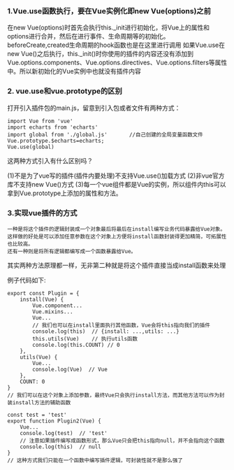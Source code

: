 ### 1.Vue.use函数执行，要在Vue实例化即new Vue(options)之前
在new Vue(options)时首先会执行this._init进行初始化，将Vue上的属性和options进行合并，然后在进行事件、生命周期等的初始化。beforeCreate,created生命周期的hook函数也是在这里进行调用
如果Vue.use在new Vue()之后执行，this._init()时你使用的插件的内容还没有添加到Vue.options.components、Vue.options.directives、Vue.options.filters等属性中。所以新初始化的Vue实例中也就没有插件内容

### 2. vue.use和vue.prototype的区别
打开引入插件包的main.js，留意到引入包或者文件有两种方式：
```
import Vue from 'vue'
import echarts from 'echarts'
import global from './global.js'	   //自己创建的全局变量函数文件
Vue.prototype.$echarts=echarts;
Vue.use(global)
```
这两种方式引入有什么区别吗？

 (1)不是为了vue写的插件(插件内要处理)不支持Vue.use()加载方式
 (2)非vue官方库不支持new Vue()方式
 (3)每一个vue组件都是Vue的实例，所以组件内this可以拿到Vue.prototype上添加的属性和方法。

### 3.实现vue插件的方式
    一种是将这个插件的逻辑封装成一个对象最后将最后在install编写业务代码暴露给Vue对象。这样做的好处是可以添加任意参数在这个对象上方便将install函数封装得更加精简，可拓展性也比较高。
    还有一种则是将所有逻辑都编写成一个函数暴露给Vue。
   其实两种方法原理都一样，无非第二种就是将这个插件直接当成install函数来处理

例子代码如下:
```
export const Plugin = {
    install(Vue) {
        Vue.component...
        Vue.mixins...
        Vue...
        // 我们也可以在install里面执行其他函数，Vue会将this指向我们的插件
        console.log(this)  // {install: ...,utils: ...}
        this.utils(Vue)    // 执行utils函数
        console.log(this.COUNT) // 0
    },
    utils(Vue) {
        Vue...
        console.log(Vue)  // Vue
    },
    COUNT: 0    
}
// 我们可以在这个对象上添加参数，最终Vue只会执行install方法，而其他方法可以作为封装install方法的辅助函数

const test = 'test'
export function Plugin2(Vue) {
    Vue...
    console.log(test)  // 'test'
    // 注意如果插件编写成函数形式，那么Vue只会把this指向null，并不会指向这个函数
    console.log(this)  // null
}
// 这种方式我们只能在一个函数中编写插件逻辑，可封装性就不是那么强了
```
